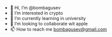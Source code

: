- 👋 Hi, I’m @bombagusev
- 👀 I’m interested in crypto
- 🌱 I’m currently learning in university
- 💞️ I’m looking to collaborate wit apple
- 📫 How to reach me bombagusev@gmail.com

<!---
bombagusev/bombagusev is a ✨ special ✨ repository because its `README.md` (this file) appears on your GitHub profile.
You can click the Preview link to take a look at your changes.
--->
